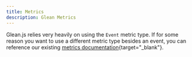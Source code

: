 ```yaml
---
title: Metrics
description: Glean Metrics
---
```


Glean.js relies very heavily on using the `Event` metric type. If for some reason you want to use a different metric type besides an event, you can reference our existing [metrics documentation](https://mozilla.github.io/glean/book/user/metrics/adding-new-metrics.html){target="_blank"}.
